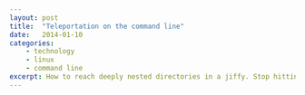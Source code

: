```yaml
---
layout: post
title:  "Teleportation on the command line"
date:   2014-01-10
categories: 
    - technology
    - linux
    - command line
excerpt: How to reach deeply nested directories in a jiffy. Stop hitting that TAB already.
---
```


<script src="https://gist.github.com/harith/8340924.js"></script>
